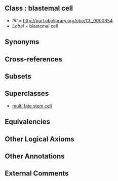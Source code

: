 
## Class : blastemal cell

 * *IRI* = http://purl.obolibrary.org/obo/CL_0000354
 * *Label* = blastemal cell

## Synonyms


## Cross-references


## Subsets


## Superclasses

 * [multi fate stem cell](../../CL/48/CL_0000048.md)

## Equivalencies


## Other Logical Axioms


## Other Annotations


## External Comments

